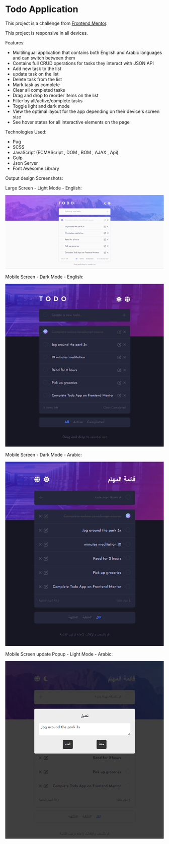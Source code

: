 # Todo Application

<!-- **[See Website Live]()** -->

This project is a challenge from [Frontend Mentor](https://www.frontendmentor.io/challenges/todo-app-Su1_KokOW).

This project is responsive in all devices.

Features:

- Multilingual application that contains both English and Arabic languages and can switch between them
- Contains full CRUD operations for tasks they interact with JSON API
- Add new task to the list
- update task on the list
- Delete task from the list
- Mark task as complete
- Clear all completed tasks
- Drag and drop to reorder items on the list
- Filter by all/active/complete tasks
- Toggle light and dark mode
- View the optimal layout for the app depending on their device's screen size
- See hover states for all interactive elements on the page

Technologies Used:

- Pug
- SCSS
- JavaScript (ECMAScript , DOM , BOM , AJAX , Api)
- Gulp
- Json Server
- Font Awesome Library

<!-- **[See Website Live]()** -->

Output design Screenshots:

Large Screen - Light Mode - English:

![Output](/Output-design-screenshots/1.png)

Mobile Screen - Dark Mode - English:

![Output](/Output-design-screenshots/2.png)

Mobile Screen - Dark Mode - Arabic:

![Output](/Output-design-screenshots/3.png)

Mobile Screen update Popup - Light Mode - Arabic:

![Output](/Output-design-screenshots/4.png)
